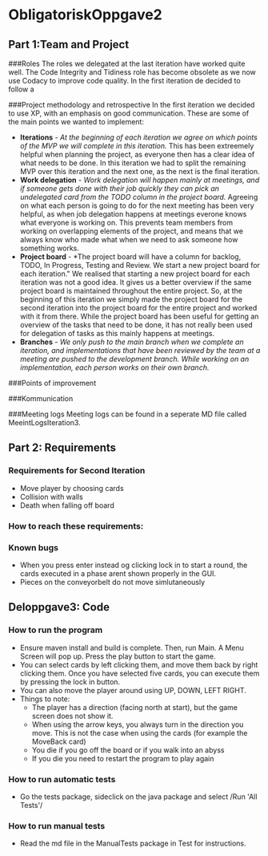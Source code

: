 # ObligatoriskOppgave2

## Part 1:Team and Project
###Roles
The roles we delegated at the last iteration have worked quite well. The Code Integrity and Tidiness role has become obsolete as we now use Codacy to improve code quality.
In the first iteration de decided to follow a 

###Project methodology and retrospective
In the first iteration we decided to use XP, with an emphasis on good communication. These are some of the main points we wanted to implement:
* **Iterations** - *At the beginning of each iteration we agree on which points of the MVP we will complete in this iteration.* This has been extreemely helpful when planning the project, as everyone then has a clear idea of what needs to be done. In this iteration we had to split the remaining MVP over this iteration and the next one, as the next is the final iteration.
* **Work delegation** - *Work delegation will happen mainly at meetings, and if someone gets done with their job quickly they can pick an undelegated card from the TODO column in the project board.* Agreeing on what each person is going to do for the next meeting has been very helpful, as when job delegation happens at meetings everone knows what everyone is working on. This prevents team members from working on overlapping elements of the project, and means that we always know who made what when we need to ask someone how something works.
* **Project board** - *The project board will have a column for backlog, TODO, In Progress, Testing and Review. We start a new project board for each iteration." We realised that starting a new project board for each iteration was not a good idea. It gives us a better overview if the same project board is maintained throughout the entire project. So, at the beginning of this iteration we simply made the project board for the second iteration into the project board for the entire project and worked with it from there. While the project board has been useful for getting an overview of the tasks that need to be done, it has not really been used for delegation of tasks as this mainly happens at meetings.
* **Branches** - *We only push to the main branch when we complete an iteration, and implementations that have been reviewed by the team at a meeting are pushed to the development branch. While working on an implementation, each person works on their own branch.* 

###Points of improvement

###Kommunication

###Meeting logs
Meeting logs can be found in a seperate MD file called MeeintLogsIteration3.


## Part 2: Requirements
### Requirements for Second Iteration
* Move player by choosing cards
* Collision with walls
* Death when falling off board

### How to reach these requirements:


### Known bugs
* When you press enter instead og clicking lock in to start a round, the cards executed in a phase arent shown properly in the GUI.
* Pieces on the conveyorbelt do not move simlutaneously


## Deloppgave3: Code

### How to run the program
* Ensure maven install and build is complete. Then, run Main. A Menu Screen will pop up. Press the play button to start the game.
* You can select cards by left clicking them, and move them back by right clicking them. Once you have selected five cards, you can execute them by pressing the lock in button.
* You can also move the player around using UP, DOWN, LEFT RIGHT. 
* Things to note:
  * The player has a direction (facing north at start), but the game screen does not show it.
  * When using the arrow keys, you always turn in the direction you move. This is not the case when using the cards (for example the MoveBack card)
  * You die if you go off the board or if you walk into an abyss
  * If you die you need to restart the program to play again

### How to run automatic tests
* Go the tests package, sideclick on the java package and select /Run 'All Tests'/

### How to run manual tests
* Read the md file in the ManualTests package in Test for instructions.
